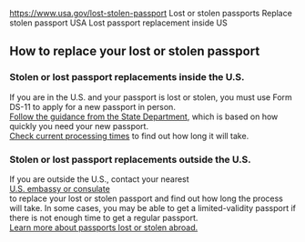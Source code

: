 

https://www.usa.gov/lost-stolen-passport
Lost or stolen passports
Replace stolen passport USA
Lost passport replacement inside US

## How to replace your lost or stolen passport

### Stolen or lost passport replacements inside the U.S.

If you are in the U.S. and your passport is lost or stolen, you must use Form DS-11 to apply for a new passport in person.  
[Follow the guidance from the State Department](https://travel.state.gov/content/travel/en/passports/have-passport/lost-stolen.html#replacelost), which is based on how quickly you need your new passport.  
[Check current processing times](https://travel.state.gov/content/travel/en/passports/how-apply/processing-times.html) to find out how long it will take.

### Stolen or lost passport replacements outside the U.S.

If you are outside the U.S., contact your nearest  
[U.S. embassy or consulate](https://www.usembassy.gov/)  
to replace your lost or stolen passport and find out how long the process will take. In some cases, you may be able to get a limited-validity passport if there is not enough time to get a regular passport.  
[Learn more about passports lost or stolen abroad.](https://travel.state.gov/content/travel/en/international-travel/emergencies/lost-stolen-passport-abroad.html)

